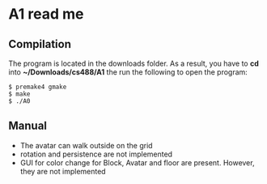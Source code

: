 # A1 read me

## Compilation
The program is located in the downloads folder. As a result, you have to **cd**
into **~/Downloads/cs488/A1** the run the following to open the program:

    $ premake4 gmake
    $ make
    $ ./A0

## Manual
- The avatar can walk outside on the grid
- rotation and persistence are not implemented
- GUI for color change for Block, Avatar and floor are present. However,
they are not implemented
